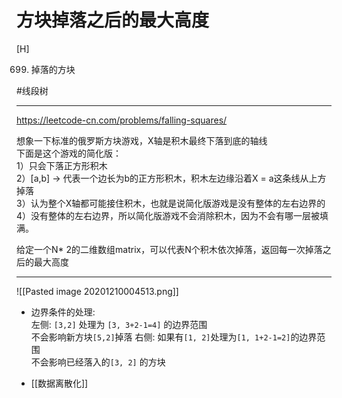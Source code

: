 # 方块掉落之后的最大高度

[H]

699. 掉落的方块

#线段树 


---

https://leetcode-cn.com/problems/falling-squares/

想象一下标准的俄罗斯方块游戏，X轴是积木最终下落到底的轴线  
下面是这个游戏的简化版：  
1）只会下落正方形积木  
2）[a,b] -> 代表一个边长为b的正方形积木，积木左边缘沿着X = a这条线从上方掉落  
3）认为整个X轴都可能接住积木，也就是说简化版游戏是没有整体的左右边界的  
4）没有整体的左右边界，所以简化版游戏不会消除积木，因为不会有哪一层被填满。  

给定一个N* 2的二维数组matrix，可以代表N个积木依次掉落，返回每一次掉落之后的最大高度



---
![[Pasted image 20201210004513.png]]
- 边界条件的处理:  
左侧: `[3,2]` 处理为 `[3, 3+2-1=4]` 的边界范围  
        不会影响新方块`[5,2]`掉落
右侧: 如果有`[1, 2]`处理为`[1, 1+2-1=2]`的边界范围  
        不会影响已经落入的`[3, 2]` 的方块


- [[数据离散化]]
